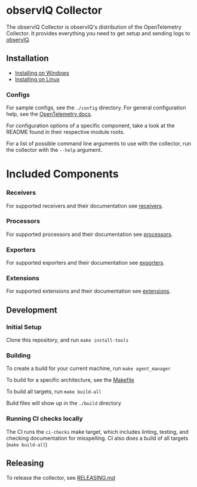 # observIQ Collector

The observIQ Collector is observIQ's distribution of the OpenTelemetry Collector. It provides everything you need to get setup and sending logs to 
[observIQ](https://observiq.com/).

## Installation

* [Installing on Windows](/docs/installation-windows.md)
* [Installing on Linux](/docs/installation-linux.md)
### Configs

For sample configs, see the `./config` directory.
For general configuration help, see the [OpenTelemetry docs](https://opentelemetry.io/docs/collector/configuration/).

For configuration options of a specific component, take a look at the README found in their respective module roots.

For a list of possible command line arguments to use with the collector, run the collector with the `--help` argument.



# Included Components

### Receivers

For supported receivers and their documentation see [receivers](/docs/receivers.md).

### Processors

For supported processors and their documentation see [processors](/docs/processors.md).

### Exporters

For supported exporters and their documentation see [exporters](/docs/exporters.md).

### Extensions

For supported extensions and their documentation see [extensions](/docs/extensions.md).

## Development

### Initial Setup

Clone this repository, and run `make install-tools`

### Building

To create a build for your current machine, run `make agent_manager`

To build for a specific architecture, see the [Makefile](./Makefile)

To build all targets, run `make build-all`

Build files will show up in the `./build` directory

### Running CI checks locally

The CI runs the `ci-checks` make target, which includes linting, testing, and checking documentation for misspelling.
CI also does a build of all targets (`make build-all`)

## Releasing
To release the collector, see [RELEASING.md](RELEASING.md)
